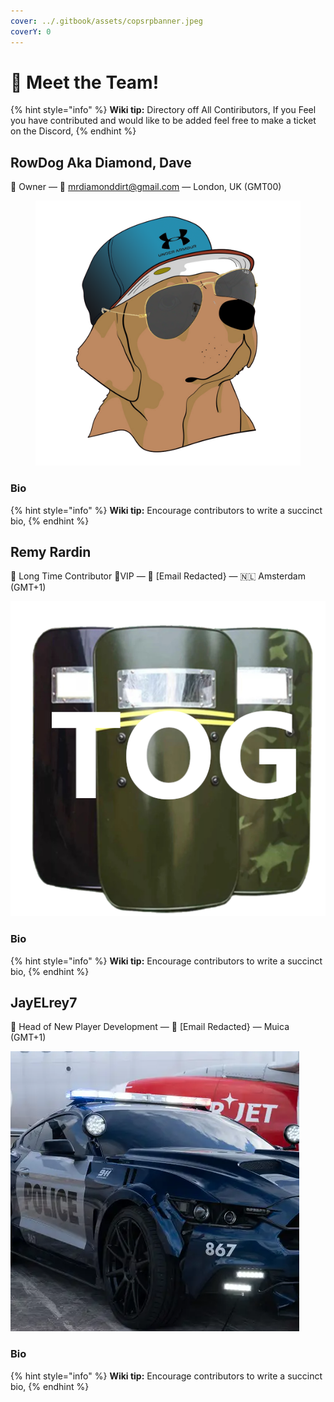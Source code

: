 ```yaml
---
cover: ../.gitbook/assets/copsrpbanner.jpeg
coverY: 0
---
```


# 👋 Meet the Team!

{% hint style="info" %}
**Wiki tip:** Directory off All Contiributors, If you Feel you have contributed and would like to be added feel free to make a ticket on the Discord,
{% endhint %}

## RowDog Aka Diamond, Dave

👋 Owner — 💌 mrdiamonddirt@gmail.com — London, UK (GMT00)

<figure><img src="../.gitbook/assets/rowdog logo trans.png" alt=""><figcaption></figcaption></figure>

### Bio

{% hint style="info" %}
**Wiki tip:** Encourage contributors to write a succinct bio,
{% endhint %}

## Remy Rardin

👋 Long Time Contributor 👑VIP  — 💌 \[Email Redacted} — 🇳🇱 Amsterdam (GMT+1)

![](../.gitbook/assets/TOG.png)

### Bio

{% hint style="info" %}
**Wiki tip:** Encourage contributors to write a succinct bio,
{% endhint %}

## JayELrey7

👋 Head of New Player Development — 💌 \[Email Redacted} — Muica (GMT+1)

![](<../.gitbook/assets/JayELrey placeholder.png>)

### Bio

{% hint style="info" %}
**Wiki tip:** Encourage contributors to write a succinct bio,
{% endhint %}
